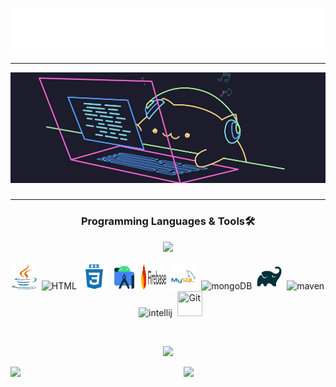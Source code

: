 
### <p align= "center"><img src="https://github.com/ShxwZ/ShxwZ/blob/main/wave.svg"/></p>
---
![](https://github.com/ShxwZ/ShxwZ/blob/main/banner.gif)
### 
---
### <div align= "center"><p>Programming Languages & Tools🛠️</p><img src="https://github.com/ShxwZ/ShxwZ/assets/39011276/9c63da45-bc14-48ea-a316-a552b796fd45" width="180"/></div>

<p align="center">
  <img src="https://github.com/gilbarbara/logos/blob/main/logos/java.svg" title="Java" alt="Java" width="40" height="40"/>&nbsp;
  <img src="https://github.com/gilbarbara/logos/blob/main/logos/html-5.svg" title="HTML5" alt="HTML" width="40" height="40"/>&nbsp;
  <img src="https://github.com/devicons/devicon/blob/master/icons/css3/css3-plain-wordmark.svg"  title="CSS3" alt="CSS" width="40" height="40"/>&nbsp;
  <img src="https://github.com/devicons/devicon/blob/master/icons/androidstudio/androidstudio-original.svg" title="AndroidStudio" alt="AndroidStudio" width="40" height="40"/>&nbsp;
  <img src="https://github.com/gilbarbara/logos/blob/main/logos/firebase.svg" title="Firebase" alt="Firebase" width="40" height="40"/>&nbsp;
  <img src="https://github.com/devicons/devicon/blob/master/icons/mysql/mysql-original-wordmark.svg" title="MySQL"  alt="MySQL" width="40" height="40"/>&nbsp;
  <img src="https://github.com/gilbarbara/logos/blob/main/logos/mongodb-icon.svg" title="mongoDB"  alt="mongoDB" width="40" height="40"/>&nbsp;
  <img src="https://github.com/devicons/devicon/blob/master/icons/gradle/gradle-plain.svg" title="Gradle"  alt="Gradle" width="40" height="40"/>&nbsp;
  <img src="https://github.com/gilbarbara/logos/blob/main/logos/maven.svg" title="maven"  alt="maven" width="60" height="40"/>&nbsp;
  <img src="https://github.com/gilbarbara/logos/blob/main/logos/intellij-idea.svg" title="My favorite IDE :)"  alt="intellij" width="60" height="40"/>&nbsp;
  <img src="https://github.com/gilbarbara/logos/blob/main/logos/git-icon.svg" title="Git" **alt="Git" width="40" height="40"/>
</p> <br />
  <p align="center"> 
  <img src="https://www.codewars.com/users/ShxwZ/badges/large" width="270px"/> 
</p>
<div>
  <img src="https://github-readme-stats.vercel.app/api/top-langs/?username=ShxwZ&layout=compact&theme=react" width="45%" align="right" />
  <img src="https://github-readme-stats.vercel.app/api?username=ShxwZ&show_icons=true&theme=react" width="45%" />
<div/>
   <br />



